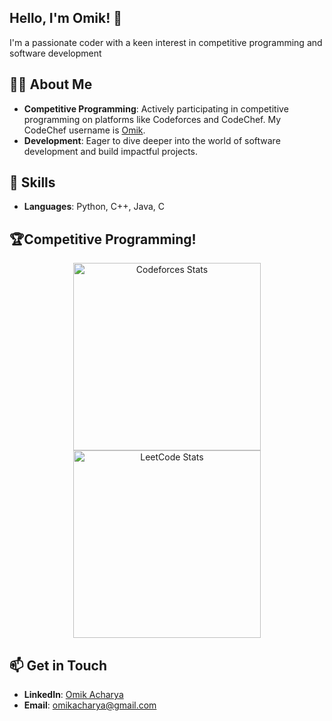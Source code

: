 ## Hello, I'm Omik! 👋
I'm a passionate coder with a keen interest in competitive programming and software development

## 👨‍💻 About Me

- **Competitive Programming**: Actively participating in competitive programming on platforms like Codeforces and CodeChef. My CodeChef username is [Omik](https://www.codechef.com/users/omik).
- **Development**: Eager to dive deeper into the world of software development and build impactful projects.

## 🚀 Skills

- **Languages**: Python, C++, Java, C

## 🏆Competitive Programming!

<p align="center">
  <img src="https://codeforces-readme-stats.vercel.app/api/card?username=OmikAcharya&theme=github_dark" alt="Codeforces Stats" style="height: 300px;" />
  <img src="https://leetcard.jacoblin.cool/OmikAcharya?theme=dark&font=Ubuntu&ext=heatmap" alt="LeetCode Stats" style="height: 300px;" />
</p>

## 📫 Get in Touch

- **LinkedIn**: [Omik Acharya](https://www.linkedin.com/in/omik-acharya-76a5802b5/)
- **Email**: [omikacharya@gmail.com](mailto:omikacharya@gmail.com)
<!--
**OmikAcharya/OmikAcharya** is a ✨ _special_ ✨ repository because its `README.md` (this file) appears on your GitHub profile.

Here are some ideas to get you started:

- 🔭 I’m currently working on ...
- 🌱 I’m currently learning ...
- 👯 I’m looking to collaborate on ...
- 🤔 I’m looking for help with ...
- 💬 Ask me about ...
- 📫 How to reach me: ...
- 😄 Pronouns: ...
- ⚡ Fun fact: ...
-->





